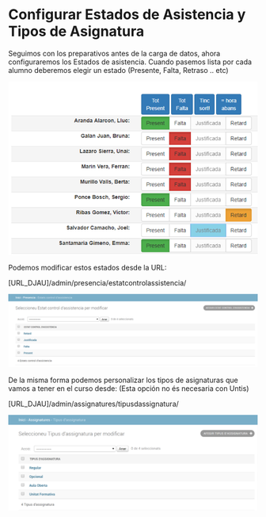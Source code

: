 # Configurar Estados de Asistencia y Tipos de Asignatura

Seguimos con los preparativos antes de la carga de datos, ahora configuraremos los Estados de asistencia. Cuando pasemos lista por cada alumno deberemos elegir un estado \(Presente, Falta, Retraso .. etc\) 

![](../../.gitbook/assets/image%20%288%29.png)

Podemos modificar estos estados desde la URL: 

\[URL\_DJAU\]/admin/presencia/estatcontrolassistencia/ 

![](../../.gitbook/assets/image%20%2830%29.png)


De la misma forma podemos personalizar los tipos de asignaturas que vamos a tener en el curso desde:
(Esta opción no és necesaria con Untis)

\[URL\_DJAU\]/admin/assignatures/tipusdassignatura/

![](../../.gitbook/assets/image%20%284%29.png)



